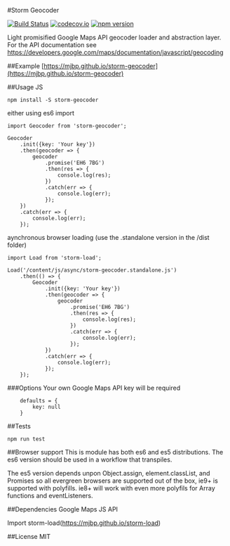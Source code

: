 #Storm Geocoder

[![Build Status](https://travis-ci.org/mjbp/storm-geocoder.svg?branch=master)](https://travis-ci.org/mjbp/storm-geocoder)
[![codecov.io](http://codecov.io/github/mjbp/storm-geocoder/coverage.svg?branch=master)](http://codecov.io/github/mjbp/storm-geocoder?branch=master)
[![npm version](https://badge.fury.io/js/storm-geocoder.svg)](https://badge.fury.io/js/storm-geocoder)

Light promisified Google Maps API geocoder loader and abstraction layer. For the API documentation see https://developers.google.com/maps/documentation/javascript/geocoding

##Example
[https://mjbp.github.io/storm-geocoder](https://mjbp.github.io/storm-geocoder)

##Usage
JS
```
npm install -S storm-geocoder
```

either using es6 import
```
import Geocoder from 'storm-geocoder';

Geocoder
    .init({key: 'Your key'})
    .then(geocoder => {
        geocoder
            .promise('EH6 7BG')
            .then(res => {
                console.log(res);
            })
            .catch(err => {
                console.log(err);
            });
    })
    .catch(err => {
        console.log(err);
    });

```
aynchronous browser loading (use the .standalone version in the /dist folder)
```
import Load from 'storm-load';

Load('/content/js/async/storm-geocoder.standalone.js')
    .then(() => {
        Geocoder
            .init({key: 'Your key'})
            .then(geocoder => {
                geocoder
                    .promise('EH6 7BG')
                    .then(res => {
                        console.log(res);
                    })
                    .catch(err => {
                        console.log(err);
                    });
            })
            .catch(err => {
                console.log(err);
            });
    });
```

###Options
Your own Google Maps API key will be required
```
    defaults = {
        key: null
    }
```

##Tests
```
npm run test
```

##Browser support
This is module has both es6 and es5 distributions. The es6 version should be used in a workflow that transpiles.

The es5 version depends unpon Object.assign, element.classList, and Promises so all evergreen browsers are supported out of the box, ie9+ is supported with polyfills. ie8+ will work with even more polyfils for Array functions and eventListeners.

##Dependencies
Google Maps JS API

Import storm-load(https://mjbp.github.io/storm-load)

##License
MIT